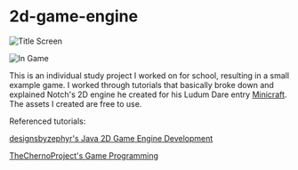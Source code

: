 2d-game-engine
================

![Title Screen](https://raw.github.com/eglee/2d-game-engine/master/res/screen-1.png)

![In Game](https://raw.github.com/eglee/2d-game-engine/master/res/screen-2.png)

This is an individual study project I worked on for school, resulting in a small example game.  I worked through tutorials that basically broke down and explained Notch's 2D engine he created for his Ludum Dare entry [Minicraft](http://www.ludumdare.com/compo/ludum-dare-22/?action=preview&uid=398).  The assets I created are free to use.

Referenced tutorials:

[designsbyzephyr's Java 2D Game Engine Development](http://www.youtube.com/playlist?list=PL8CAB66181A502179) 

[TheChernoProject's Game Programming](http://www.youtube.com/playlist?list=PLlrATfBNZ98eOOCk2fOFg7Qg5yoQfFAdf)
